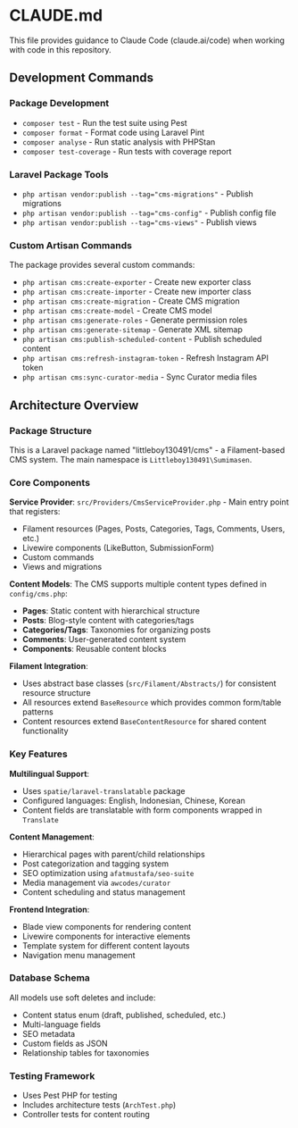 # CLAUDE.md

This file provides guidance to Claude Code (claude.ai/code) when working with code in this repository.

## Development Commands

### Package Development
- `composer test` - Run the test suite using Pest
- `composer format` - Format code using Laravel Pint
- `composer analyse` - Run static analysis with PHPStan
- `composer test-coverage` - Run tests with coverage report

### Laravel Package Tools
- `php artisan vendor:publish --tag="cms-migrations"` - Publish migrations
- `php artisan vendor:publish --tag="cms-config"` - Publish config file
- `php artisan vendor:publish --tag="cms-views"` - Publish views

### Custom Artisan Commands
The package provides several custom commands:
- `php artisan cms:create-exporter` - Create new exporter class
- `php artisan cms:create-importer` - Create new importer class  
- `php artisan cms:create-migration` - Create CMS migration
- `php artisan cms:create-model` - Create CMS model
- `php artisan cms:generate-roles` - Generate permission roles
- `php artisan cms:generate-sitemap` - Generate XML sitemap
- `php artisan cms:publish-scheduled-content` - Publish scheduled content
- `php artisan cms:refresh-instagram-token` - Refresh Instagram API token
- `php artisan cms:sync-curator-media` - Sync Curator media files

## Architecture Overview

### Package Structure
This is a Laravel package named "littleboy130491/cms" - a Filament-based CMS system. The main namespace is `Littleboy130491\Sumimasen`.

### Core Components

**Service Provider**: `src/Providers/CmsServiceProvider.php` - Main entry point that registers:
- Filament resources (Pages, Posts, Categories, Tags, Comments, Users, etc.)
- Livewire components (LikeButton, SubmissionForm)
- Custom commands
- Views and migrations

**Content Models**: The CMS supports multiple content types defined in `config/cms.php`:
- **Pages**: Static content with hierarchical structure
- **Posts**: Blog-style content with categories/tags
- **Categories/Tags**: Taxonomies for organizing posts
- **Comments**: User-generated content system
- **Components**: Reusable content blocks

**Filament Integration**: 
- Uses abstract base classes (`src/Filament/Abstracts/`) for consistent resource structure
- All resources extend `BaseResource` which provides common form/table patterns
- Content resources extend `BaseContentResource` for shared content functionality

### Key Features

**Multilingual Support**: 
- Uses `spatie/laravel-translatable` package
- Configured languages: English, Indonesian, Chinese, Korean
- Content fields are translatable with form components wrapped in `Translate`

**Content Management**:
- Hierarchical pages with parent/child relationships
- Post categorization and tagging system
- SEO optimization using `afatmustafa/seo-suite`
- Media management via `awcodes/curator`
- Content scheduling and status management

**Frontend Integration**:
- Blade view components for rendering content
- Livewire components for interactive elements
- Template system for different content layouts
- Navigation menu management

### Database Schema
All models use soft deletes and include:
- Content status enum (draft, published, scheduled, etc.)
- Multi-language fields
- SEO metadata
- Custom fields as JSON
- Relationship tables for taxonomies

### Testing Framework
- Uses Pest PHP for testing
- Includes architecture tests (`ArchTest.php`)
- Controller tests for content routing